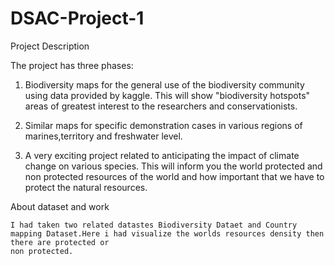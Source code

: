 # DSAC-Project-1
Project Description

The project has three phases:

 1. Biodiversity maps for the general use of the biodiversity community using data provided by kaggle. This will show "biodiversity hotspots" areas of greatest             interest to the researchers and conservationists.

 2. Similar maps for specific demonstration cases in various regions of marines,territory and freshwater level.

 3. A very exciting project related to anticipating the impact of climate change on various species. This will inform you the world protected and non protected             resources of the world and how important that we have to protect the natural resources.

About dataset and work 


    I had taken two related datastes Biodiversity Dataet and Country mapping Dataset.Here i had visualize the worlds resources density then there are protected or 
    non protected.



















